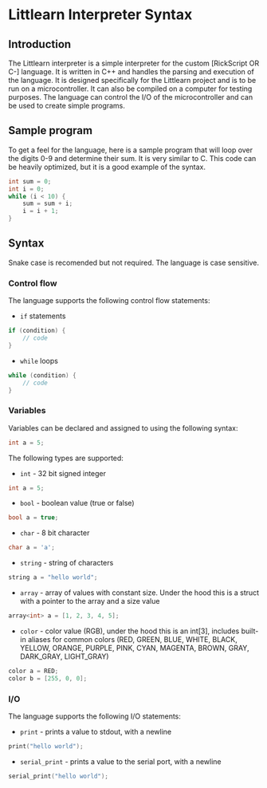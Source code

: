 # Littlearn Interpreter Syntax

## Introduction

The Littlearn interpreter is a simple interpreter for the custom [RickScript OR C-] language. It is written in C++ and handles the parsing and execution of the language. It is designed specifically for the Littlearn project and is to be run on a microcontroller. It can also be compiled on a computer for testing purposes. The language can control the I/O of the microcontroller and can be used to create simple programs.

## Sample program

To get a feel for the language, here is a sample program that will loop over the digits 0-9 and determine their sum. It is very similar to C. This code can be heavily optimized, but it is a good example of the syntax.

```c
int sum = 0;
int i = 0;
while (i < 10) {
    sum = sum + i;
    i = i + 1;
}
```

## Syntax

Snake case is recomended but not required. The language is case sensitive.

### Control flow

The language supports the following control flow statements:

- `if` statements

```c
if (condition) {
    // code
}
```

- `while` loops

```c
while (condition) {
    // code
}
```


### Variables

Variables can be declared and assigned to using the following syntax:

```c
int a = 5;
```

The following types are supported:

- `int` - 32 bit signed integer

```c
int a = 5;
```

- `bool` - boolean value (true or false)

```c
bool a = true;
```

- `char` - 8 bit character

```c
char a = 'a';
```

- `string` - string of characters

```c
string a = "hello world";
```

- `array` - array of values with constant size. Under the hood this is a struct with a pointer to the array and a size value

```c
array<int> a = [1, 2, 3, 4, 5];
```

- `color` - color value (RGB), under the hood this is an int[3], includes built-in aliases for common colors (RED, GREEN, BLUE, WHITE, BLACK, YELLOW, ORANGE, PURPLE, PINK, CYAN, MAGENTA, BROWN, GRAY, DARK_GRAY, LIGHT_GRAY)

```c
color a = RED;
color b = [255, 0, 0];
```

### I/O

The language supports the following I/O statements:

- `print` - prints a value to stdout, with a newline

```c
print("hello world");
```

- `serial_print` - prints a value to the serial port, with a newline
    
```c
serial_print("hello world");
```


